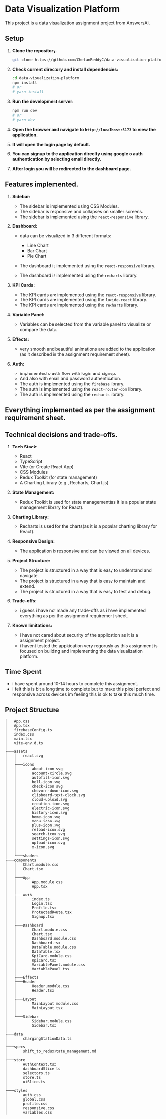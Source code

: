 # Data Visualization Platform

This project is a data visualization assignment project from AnswersAi.



## Setup

1.  **Clone the repository.**
    ```bash
    git clone https://github.com/ChetanReddyC/data-visualization-platform
    ```

2.  **Check current directory and install dependencies:**
    ```bash
    cd data-visualization-platform
    npm install
    # or
    # yarn install
    ```
3.  **Run the development server:**
    ```bash
    npm run dev
    # or
    # yarn dev
    ```

4.  **Open the browser and navigate to `http://localhost:5173` to view the application.**

5.  **It will open the login page by default.**

6.  **You can signup to the application direclty using google o auth authentication by selecting email directly.**

7.  **After login you will be redirected to the dashboard page.**




## Features implemented.

1.  **Sidebar:**
    -   The sidebar is implemented using CSS Modules.
    -   The sidebar is responsive and collapses on smaller screens.
    -   The sidebar is implemented using the `react-responsive` library.

2.  **Dashboard:**
    - data can be visualized in 3 different formats:
        -   Line Chart
        -   Bar Chart
        -   Pie Chart

    -   The dashboard is implemented using the `react-responsive` library.
    -   The dashboard is implemented using the `recharts` library.

3.  **KPI Cards:**
    -   The KPI cards are implemented using the `react-responsive` library.
    -   The KPI cards are implemented using the `lucide-react` library.
    -   The KPI cards are implemented using the `recharts` library.

4.  **Variable Panel:**
    - Variables can be selected from the variable panel to visualize or compare the data.

5.  **Effects:**
    - very smooth and beautiful animations are added to the application (as it described in the assignment requirement sheet).

6.  **Auth:**
    -   implemented o auth flow with login and signup.
    -   And also with email and password authentication.
    -   The auth is implemented using the `firebase` library.
    -   The auth is implemented using the `react-router-dom` library.
    -   The auth is implemented using the `recharts` library.

## Everything implemented as per the assignment requirement sheet.

## Technical decisions and trade-offs.

1.  **Tech Stack:**
    -   React
    -   TypeScript
    -   Vite (or Create React App)
    -   CSS Modules
    -   Redux Toolkit (for state management)
    -   A Charting Library (e.g., Recharts, Chart.js)

2.  **State Management:**
    -   Redux Toolkit is used for state management(as it is a popular state management library for React).

3.  **Charting Library:**
    -   Recharts is used for the charts(as it is a popular charting library for React).

4.  **Responsive Design:**
    -   The application is responsive and can be viewed on all devices.

5.  **Project Structure:**
    -   The project is structured in a way that is easy to understand and navigate.
    -   The project is structured in a way that is easy to maintain and extend.
    -   The project is structured in a way that is easy to test and debug.

6.  **Trade-offs:**
    -   i guess i have not made any trade-offs as i have implemented everything as per the assignment requirement sheet.

7.  **Known limitations:**
    -   i have not cared about security of the application as it is a assignment project.
    -   i havent tested the appkication very regorusly as this assignment is focused on building and implementing the data visualization platform.

## Time Spent

-   i have spent around 10-14 hours to complete this assignment.
-   i felt this is bit a long time to complete but to make this pixel perfect and responsive across devices im feeling this is ok to take this much time.

## Project Structure

```
│   App.css
│   App.tsx
│   firebaseConfig.ts
│   index.css
│   main.tsx
│   vite-env.d.ts
│
├───assets
│   │   react.svg
│   │
│   ├───icons
│   │       about-icon.svg
│   │       account-circle.svg
│   │       autofill-icon.svg
│   │       bell-icon.svg
│   │       check-icon.svg
│   │       chevorn-down-icon.svg
│   │       clipboard-text-clock.svg
│   │       cloud-upload.svg
│   │       creation-icon.svg
│   │       electric-icon.svg
│   │       history-icon.svg
│   │       home-icon.svg
│   │       menu-icon.svg
│   │       plus-icon.svg
│   │       reload-icon.svg
│   │       search-icon.svg
│   │       settings-icon.svg
│   │       upload-icon.svg
│   │       x-icon.svg
│   │
│   └───shaders
├───components
│   │   Chart.module.css
│   │   Chart.tsx
│   │
│   ├───App
│   │       App.module.css
│   │       App.tsx
│   │
│   ├───Auth
│   │       index.ts
│   │       Login.tsx
│   │       Profile.tsx
│   │       ProtectedRoute.tsx
│   │       Signup.tsx
│   │
│   ├───Dashboard
│   │       Chart.module.css
│   │       Chart.tsx
│   │       Dashboard.module.css
│   │       Dashboard.tsx
│   │       DataTable.module.css
│   │       DataTable.tsx
│   │       KpiCard.module.css
│   │       KpiCard.tsx
│   │       VariablePanel.module.css
│   │       VariablePanel.tsx
│   │
│   ├───Effects
│   ├───Header
│   │       Header.module.css
│   │       Header.tsx
│   │
│   ├───Layout
│   │       MainLayout.module.css
│   │       MainLayout.tsx
│   │
│   └───Sidebar
│           Sidebar.module.css
│           Sidebar.tsx
│
├───data
│       chargingStationData.ts
│
├───specs
│       shift_to_reduxstate_management.md
│
├───store
│       AuthContext.tsx
│       dashboardSlice.ts
│       selectors.ts
│       store.ts
│       uiSlice.ts
│
├───styles
│       auth.css
│       global.css
│       profile.css
│       responsive.css
│       variables.css
```
